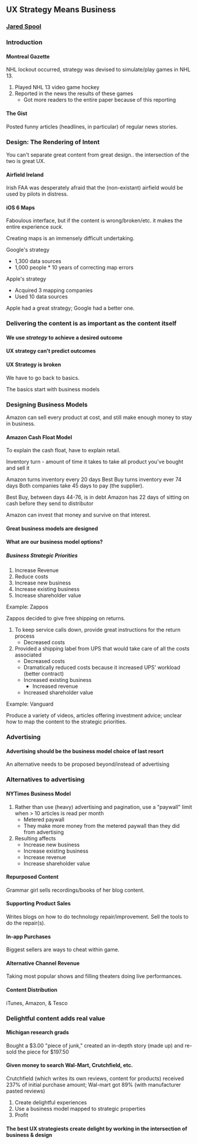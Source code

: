 ## UX Strategy Means Business
### [Jared Spool](https://twitter.com/jmspool)

### Introduction

#### Montreal Gazette

NHL lockout occurred, strategy was devised to simulate/play games in NHL 13. 

1. Played NHL 13 video game hockey
2. Reported in the news the results of these games
	* Got more readers to the entire paper because of this reporting

#### The Gist

Posted funny articles (headlines, in particular) of regular news stories.

### Design: The Rendering of Intent

You can't separate great content from great design.. the intersection of the two is great UX. 

#### Airfield Ireland

Irish FAA was desperately afraid that the (non-existant) airfield would be used by pilots in distress. 

#### iOS 6 Maps

Faboulous interface, but if the content is wrong/broken/etc. it makes the entire experience *suck.*

Creating maps is an immensely difficult undertaking.

Google's strategy

* 1,300 data sources
* 1,000 people * 10 years of correcting map errors

Apple's strategy

* Acquired 3 mapping companies
* Used 10 data sources

Apple had a great strategy; Google had a better one. 

### Delivering the content is as important as the content itself

#### We use *strategy* to achieve a desired outcome

#### UX strategy can't predict outcomes

#### UX Strategy is broken

We have to go back to basics. 

The basics start with business models

### Designing Business Models

Amazon can sell every product at cost, and still make enough money to stay in business.

#### Amazon Cash Float Model

To explain the cash float, have to explain retail.

Inventory turn - amount of time it takes to take all product you've bought and sell it

Amazon turns inventory every 20 days
Best Buy turns inventory ever 74 days
Both companies take 45 days to pay (the supplier).

Best Buy, between days 44-76, is in debt
Amazon has 22 days of sitting on cash before they send to distributor

Amazon can invest that money and survive on that interest. 

#### Great business models are designed

#### What are our business model options?

##### Business Strategic Priorities

1. Increase Revenue
2. Reduce costs
3. Increase new business
4. Increase existing business
5. Increase shareholder value

Example: Zappos

Zappos decided to give free shipping on returns.

1. To keep service calls down, provide great instructions for the return process
	* Decreased costs
2. Provided a shipping label from UPS that would take care of all the costs associated
	* Decreased costs
	* Dramatically reduced costs because it increased UPS' workload (better contract)
	* Increased existing business
		* Increased revenue
	* Increased shareholder value

Example: Vanguard

Produce a variety of videos, articles offering investment advice; unclear how to map the content to the strategic priorities. 

### Advertising

#### Advertising should be the business model choice of last resort

An alternative needs to be proposed beyond/instead of advertising

### Alternatives to advertising

#### NYTimes Business Model

1. Rather than use (heavy) advertising and pagination, use a "paywall" limit when > 10 articles is read per month
	* Metered paywall
	* They make more money from the metered paywall than they did from advertising
2. Resulting affects
	* Increase new business
	* Increase existing business
	* Increase revenue
	* Increase shareholder value

#### Repurposed Content

Grammar girl sells recordings/books of her blog content.

#### Supporting Product Sales

Writes blogs on how to do technology repair/improvement. Sell the tools to do the repair(s). 

#### In-app Purchases

Biggest sellers are ways to cheat within game. 

#### Alternative Channel Revenue

Taking most popular shows and filling theaters doing live performances. 

#### Content Distribution

iTunes, Amazon, & Tesco

### Delightful content adds real value

#### Michigan research grads

Bought a $3.00 "piece of junk," created an in-depth story (made up) and re-sold the piece for $197.50

#### Given money to search Wal-Mart, Crutchfield, etc.

Crutchfield (which writes its own reviews, content for products) received 237% of initial purchase amount; Wal-mart got 89% (with manufacturer pasted reviews)

1. Create delightful experiences
2. Use a business model mapped to strategic properties
3. Profit

#### The best UX strategiests create delight by working in the intersection of business & design











